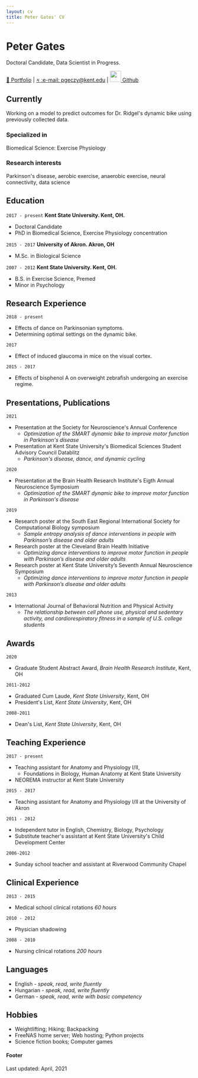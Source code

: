 ```yaml
---
layout: cv
title: Peter Gates' CV
---
```

# Peter Gates
Doctoral Candidate, Data Scientist in Progress.

<div id="webaddress">
    <a href="https://portfolio.peti.work"> &#128194; Portfolio</a>
  | <a href="mailto:pgeczy@kent.edu"> &#2709; :e-mail: pgeczy@kent.edu</a>
  | <a href="https://github.com/pomkos/toc"> <img src="https://avatars.githubusercontent.com/u/583231?v=4" width = 30> Github</a>
</div>

## Currently

Working on a model to predict outcomes for Dr. Ridgel's dynamic bike using previously collected data.

### Specialized in

Biomedical Science: Exercise Physiology

### Research interests

Parkinson's disease, aerobic exercise, anaerobic exercise, neural connectivity, data science

## Education

`2017 - present`
__Kent State University. Kent, OH.__

- Doctoral Candidate
- PhD in Biomedical Science, Exercise Physiology concentration

`2015 - 2017`
__University of Akron. Akron, OH__

- M.Sc. in Biological Science

`2007 - 2012`
__Kent State University. Kent, OH.__

- B.S. in Exercise Science, Premed
- Minor in Psychology

## Research Experience

`2018 - present`
- Effects of dance on Parkinsonian symptoms. 
- Determining optimal settings on the dynamic bike.

`2017`
- Effect of induced glaucoma in mice on the visual cortex.

`2015 - 2017`
- Effects of bisphenol A on overweight zebrafish undergoing an exercise regime.

## Presentations, Publications

`2021`
- Presentation at the Society for Neuroscience's Annual Conference
  - *Optimization of the SMART dynamic bike to improve motor function in Parkinson's disease*
- Presentation at Kent State University's Biomedical Sciences Student Advisory Council Datablitz
  - *Parkinson's disease, dance, and dynamic cycling*

`2020`
- Presentation at the Brain Health Research Institute's Eigth Annual Neuroscience Symposium
  - *Optimization of the SMART dynamic bike to improve motor function in Parkinson's disease*

`2019`
- Research poster at the South East Regional International Society for Computational Biology symposium
  - *Sample entropy analysis of dance interventions in people with Parkinson’s disease and older adults*
- Research poster at the Cleveland Brain Health Initiative
  - *Optimizing dance interventions to improve motor function in people with Parkinson’s disease and older adults*
- Research poster at Kent State University’s Seventh Annual Neuroscience Symposium
  - *Optimizing dance interventions to improve motor function in people with Parkinson’s disease and older adults*

`2013`
- International Journal of Behavioral Nutrition and Physical Activity
  - *The relationship between cell phone use, physical and sedentary activity, and cardiorespiratory fitness in a sample of U.S. college students*

## Awards
`2020`
- Graduate Student Abstract Award, *Brain Health Research Institute*, Kent, OH

`2011-2012`
- Graduated Cum Laude, *Kent State University*, Kent, OH
- President's List, *Kent State University*, Kent, OH

`2008-2011`
- Dean's List, *Kent State University*, Kent, OH

## Teaching Experience

`2017 - present`
- Teaching assistant for Anatomy and Physiology I/II, 
  - Foundations in Biology, Human Anatomy at Kent State University
- NEOREMA instructor at Kent State University

`2015 - 2017`
- Teaching assistant for Anatomy and Physiology I/II at the University of Akron

`2011 - 2012`
- Independent tutor in English, Chemistry, Biology, Psychology
- Substitute teacher's assistant at Kent State University's Child Development Center

`2006-2012`
- Sunday school teacher and assistant at Riverwood Community Chapel

## Clinical Experience
`2013 - 2015`
- Medical school clinical rotations *60 hours*

`2010 - 2012`
- Physician shadowing

`2008 - 2010`
- Nursing clinical rotations *200 hours*

## Languages
- English - *speak, read, write fluently*
- Hungarian - *speak, read, write fluently*
- German - *speak, read, write with basic competency*

## Hobbies
- Weightlifting; Hiking; Backpacking
- FreeNAS home server; Web hosting; Python projects
- Science fiction books; Computer games

#### Footer

Last updated: April, 2021


